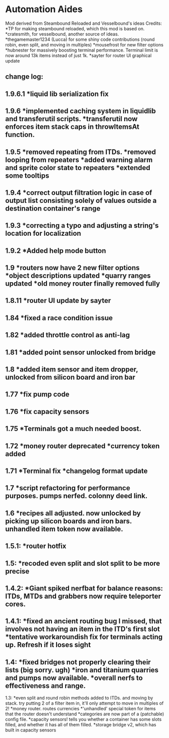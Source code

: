 # Automation Aides
Mod derived from Steambound Reloaded and Vesselbound's ideas
Credits:
*TP for making steambound reloaded, which this mod is based on.
*cratesmith, for vesselbound, another source of ideas.
*thegamemaster1234 (Lucca) for some shiny code contributions (round robin, even split, and moving in multiples)
*mousefrost for new filter options
*hubnester for massively boosting terminal performance. Terminal limit is now around 13k items instead of just 1k.
*sayter for router UI graphical update

change log:
---
1.9.6.1
*liquid lib serialization fix
---
1.9.6
*implemented caching system in liquidlib and transferutil scripts.
*transferutil now enforces item stack caps in throwItemsAt function.
---
1.9.5
*removed repeating from ITDs.
*removed looping from repeaters
*added warning alarm and sprite color state to repeaters
*extended some tooltips
---
1.9.4
*correct output filtration logic in case of output list consisting solely of values outside a destination container's range
---
1.9.3
*correcting a typo and adjusting a string's location for localization
---
1.9.2
*Added help mode button
---
1.9
*routers now have 2 new filter options
*object descriptions updated
*quarry ranges updated
*old money router finally removed fully
---
1.8.11
*router UI update by sayter
---
1.84
*fixed a race condition issue
--
1.82
*added throttle control as anti-lag
--
1.81
*added point sensor unlocked from bridge
--
1.8
*added item sensor and item dropper, unlocked from silicon board and iron bar
--
1.77
*fix pump code
--
1.76
*fix capacity sensors
---
1.75
*Terminals got a much needed boost.
---
1.72
*money router deprecated
*currency token added
---
1.71
*Terminal fix
*changelog format update
---
1.7
*script refactoring for performance purposes. pumps nerfed. colonny deed link.
---
1.6
*recipes all adjusted. now unlocked by picking up silicon boards and iron bars. unhandled item token now available.
---
1.5.1:
*router hotfix
---
1.5:
*recoded even split and slot split to be more precise
---
1.4.2:
*Giant spiked nerfbat for balance reasons: ITDs, MTDs and grabbers now require teleporter cores.
---
1.4.1:
*fixed an ancient routing bug I missed, that involves not having an item in the ITD's first slot
*tentative workaroundish fix for terminals acting up. Refresh if it loses sight
---
1.4:
*fixed bridges not properly clearing their lists (big sorry. ugh)
*iron and titanium quarries and pumps now available.
*overall nerfs to effectiveness and range.
---
1.3:
*even split and round robin methods added to ITDs. and moving by stack. try putting 2 of a filter item in, it'll only attempt to move in multiples of 2!
*money router. routes currencies
*'unhandled' special token for items that the router doesn't understand
*categories are now part of a (patchable) config file.
*capacity sensors! tells you whether a container has some slots filled, and whether it has all of them filled.
*storage bridge v2, which has built in capacity sensors